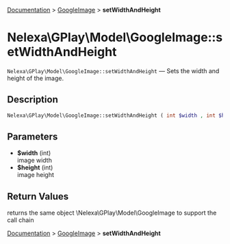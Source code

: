[Documentation](../../README.md) > [GoogleImage](README.md) > **setWidthAndHeight**

# Nelexa\GPlay\Model\GoogleImage::setWidthAndHeight
`Nelexa\GPlay\Model\GoogleImage::setWidthAndHeight` — Sets the width and height of the image.

## Description
```php
Nelexa\GPlay\Model\GoogleImage::setWidthAndHeight ( int $width , int $height ) : Nelexa\GPlay\Model\GoogleImage
```

## Parameters
* **$width** (int)  
image width
* **$height** (int)  
image height

## Return Values
returns the same object \Nelexa\GPlay\Model\GoogleImage to support the call chain

[Documentation](../../README.md) > [GoogleImage](README.md) > **setWidthAndHeight**
